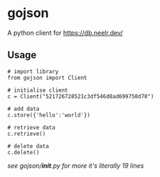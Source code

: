 # gojson

A python client for https://db.neelr.dev/

## Usage

    # import library
    from gojson import Client
    
    # initialise client
    c = Client("521726728521c3df546d8ad699750d78")
    
    # add data
    c.store({'hello':'world'})

    # retrieve data
    c.retrieve()
    
    # delete data
    c.delete()

*see gojson/__init__.py for more it's literally 19 lines*
